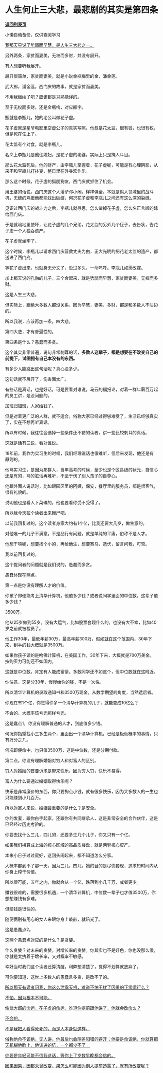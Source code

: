 # 人生何止三大悲，最悲剧的其实是第四条

[**返回列表页**](/gzh/记忆承载3)

小懒自动备份，仅供查阅学习

[我那天只说了势弱而早慧，是人生三大悲之一。](http://mp.weixin.qq.com/s?__biz=MzU3NDc5Nzc0NQ==&mid=2247528941&idx=1&sn=e11db4975c528cdc631a8fbbaff2d282&chksm=fd2ed333ca595a251bd614af1316cd84088fef105a9192b678414ac7365cd4e038ca8c73b4a4&scene=21#wechat_redirect)

另外两条，家贫而妻美，无权而多财，并没有展开。

有人想要听我展开。  

展开很简单，家贫而妻美，就是小说金瓶梅里的金，潘金莲。

武大郎，潘金莲，西门庆的故事，就是家贫而妻美。

不用我继续了吧？应该都是耳熟能详的。  

至于无权而多财，还是金瓶梅，对应瓶字。  

瓶就是李瓶儿，她的老公叫做花子虚。  

花子虚就是星爷电影里空虚公子的真实写照，他叔是花太监，很有钱，也很有权，但是死在任上了。

花太监有个对食，就是李瓶儿。

名义上李瓶儿是他侄媳妇，是花子虚的老婆，实际上只是掩人耳目。

那么花太监死后，他的财产，由李瓶儿掌握着，花子虚呢，可能是有心理阴影，从来不和李瓶儿打扑克，整日里在外寻欢作乐。  

那么这个时候，花子虚的狐朋狗友，西门庆就抓住了机会。  

用王婆的话说，西门庆这个人潘驴邓小闲，样样俱全，本就是偷人领域里的战斗机，无缝的鸡蛋他都能找出破绽，何况花子虚和李瓶儿之间还有这么深的裂缝。  

见识过西门庆的战斗力之后，李瓶儿就寻思，怎么做掉花子虚，怎么名正言顺的嫁给西门庆。  

于是就暗地里使坏，让花子虚的几个兄弟，花太监的另外几个侄子，去告状，告花子虚一个人独吞遗产。

花子虚就坐牢了。

这个时候，李瓶儿以请求西门庆营救丈夫为由，正大光明的把花老太监的遗产，都送进了西门府。

等花子虚出来，也就身无分文了，没过多久，一命呜呼。李瓶儿如愿改嫁。

加上那天说的孔融的儿子，三个合起来，就是势弱而早慧，家贫而妻美，无权而多财。  

这是人生三大悲。  

但实际上，跟绝大多数人都没关系，因为早慧，妻美，多财，都是和多数人不沾边的。

所以我说，应该再加一条，四大悲。  

第四大悲，才有普遍性的。  

第四条是什么？愚蠢而多贪。

这个其实非常普遍，说句非常刺耳的话，**多数人这辈子，都是想要在不改变自己的前提下，试图拥有自己本没有的东西。**  

有多少人能跳出这句话呢？真心没多少。  

这句话就不展开了，伤害面太广。  

有些话是真话，也是好话，可是要看对谁说，马云的福报论，对着一群年薪百万起的员工讲，是没问题的。  

加班归加班，人家给钱了。

但是对着更广泛的人群，就不适合。俗称大家已经过得够难受了，生活已经够真实了，实在不想再听真话。

所以有时候，我往往会选择一些条件还不错的读者，讲一些比较刺耳的真话。  

这就是话有三说，看对谁说。  

18年前，我作为实习生的时候，我们经理说话也很难听，但后来发现，他还是有原则的。

他骂实习生，是因为那群人，当年高考的时候，至少也是个区县级的状元，自信心还是有的，骂的脏话再难听，不至于伤了别人孩子的自尊心。

他跟外面人说话时，比如跟园区里的阿姨，保安，餐厅里的服务员，都是很客气，很有礼貌的。  

说明他也是看人下菜碟的，他也要看你受不受得了。  

所以我今天拉个读者出来鞭尸吧。

以前我回复过的，这个读者身家大约有1个亿，比我还要大几岁，做生意的。

对他唯一的儿子不满意，不是品行有问题，就是单纯的平庸，俗称不是人才。

他想干嘛呢，想要找个小的，再给他生，想要赛马，选优，留言问我，可否。

我以前回复过的。

这个提问者的问题就是我们说的，愚蠢而多贪。

愚蠢体现在两点。  

第一点是你没有理解人才的价值。

你孩子即便能考上清华计算机，他值多少钱？或者说同学里面的中位数，这辈子值多少钱？  

3500万。

他从25岁做到55岁，没有大运气，比如股票套现什么的，也没有大不幸，比如40岁之前就被裁员了。  

他工作30年，最低年薪30万，最高年薪300万，假如就在这个范围内，30年下来，到手的钱大概就是3500万。  

如果你孩子读的是哈佛计算机，在美国工作，30年下来，大概就是700万美金。按购买力可能还不如国内。  

这就是中位数，肯定有人能成富豪，多数同学还不如这个，但中位数就在这附近。  

你注意，这是分30年，慢慢给你的钱，不是一次性。  

所以清华计算机的录取通知书和3500万现金，从数学期望的角度，当然选后者。  

你现在有1个亿，你觉得你多一个清华计算机的儿子，就能变成10亿么？  

不会的，大概率该亏光照样亏光。

这是蠢点1，你没有理解普通的人才，到底值多少钱。

何况你指望找小三多生两个，里面出一个清华计算机，已经是极低概率的事情，只有万分之几。  

何况即便命中，也只值3500万，这是中位数，还是分期付款。

第二点，你没有理解婚姻对穷人和对富人的区别。  

穷人对婚姻的首要诉求是带来快乐，因为穷人穷，快乐不易得。  

富人为什么要通过婚姻取得快乐呢？  

快乐是非常廉价的东西，你只要掏点小钱，就有很多快乐，因为大多数人的一生也只能赚到小几百万。

所以对富人来说，婚姻最重要的是什么？是安全。

你的发妻，跟你白手起家，还跟你有共同继承人，这是非常安全的合作伙伴，这是已经经过历史考验的。

你要去找什么三儿，四儿的，还要多生几个儿子，你又只有一个亿。  

如果我们换算成上海的核心区域的高品质楼盘，就是两套核心资产。  

本来小日子过过蛮好，这回头闹起来，都不知道怎么分家。  

大概率都到不了那一天，因为三儿，四儿，她的目的是尽快套现，追求短时间内从你身上榨干价值。

所以很可能，五年之内，你就会从一个亿，跌落到小几千万，或者更少。

赚钱很难的，需要很多机遇，一个清华计算机，中位数一辈子也才值3500万，你想想赚钱有多难。  

但赔钱是很快的。

随便俩别有用心的女人来跟你身上敲敲，就赔光了。  

这是愚蠢点2。  

这两个愚蠢点对应的是什么？是贪婪。  

什么贪婪？对未来的贪婪，对增长率的贪婪。你其实也不是好色，你也没那么傻，你就是太执着于增长率，又对概率不敏感。  

幸好当时我们这个读者还算清醒，利弊想清楚了，觉得不划算就放弃了。

可你要知道，这世上多数人的愚蠢且多贪，是改不了的。  

[所以那天有读者问我，你这么泄露天机，难道不怕干扰了因果的正常运行么？](http://mp.weixin.qq.com/s?__biz=MzkwMzQ1MzczOQ==&mid=2247484194&idx=1&sn=e42c21195e8e62e0cf948794e1e229d8&chksm=c0974e66f7e0c770d6ab1fce82fba0ecf987656cbedfec5f24fdf7b3703ad386934038512153&scene=21#wechat_redirect)

[不怕，因为根本不可能。](http://mp.weixin.qq.com/s?__biz=MzkwMzQ1MzczOQ==&mid=2247484194&idx=1&sn=e42c21195e8e62e0cf948794e1e229d8&chksm=c0974e66f7e0c770d6ab1fce82fba0ecf987656cbedfec5f24fdf7b3703ad386934038512153&scene=21#wechat_redirect)

[像武大郎的命运，花子虚的命运，难道你提前跟他讲了，他就会改命么？  
](http://mp.weixin.qq.com/s?__biz=MzkwMzQ1MzczOQ==&mid=2247484194&idx=1&sn=e42c21195e8e62e0cf948794e1e229d8&chksm=c0974e66f7e0c770d6ab1fce82fba0ecf987656cbedfec5f24fdf7b3703ad386934038512153&scene=21#wechat_redirect)

[不会的。](http://mp.weixin.qq.com/s?__biz=MzkwMzQ1MzczOQ==&mid=2247484194&idx=1&sn=e42c21195e8e62e0cf948794e1e229d8&chksm=c0974e66f7e0c770d6ab1fce82fba0ecf987656cbedfec5f24fdf7b3703ad386934038512153&scene=21#wechat_redirect)

[不是我把人看得死死的，而是人本身就这样。](http://mp.weixin.qq.com/s?__biz=MzkwMzQ1MzczOQ==&mid=2247484194&idx=1&sn=e42c21195e8e62e0cf948794e1e229d8&chksm=c0974e66f7e0c770d6ab1fce82fba0ecf987656cbedfec5f24fdf7b3703ad386934038512153&scene=21#wechat_redirect)

[俗称他命不该绝，无人讲，他最后也会阴差阳错的避开；他要是命该绝，你就算把天机糊他脸上，他该进的坑，一个都少不了。](http://mp.weixin.qq.com/s?__biz=MzkwMzQ1MzczOQ==&mid=2247484194&idx=1&sn=e42c21195e8e62e0cf948794e1e229d8&chksm=c0974e66f7e0c770d6ab1fce82fba0ecf987656cbedfec5f24fdf7b3703ad386934038512153&scene=21#wechat_redirect)

[你要是年轻可能不信我这话，等你上了岁数早晚都会信的。  
](http://mp.weixin.qq.com/s?__biz=MzkwMzQ1MzczOQ==&mid=2247484194&idx=1&sn=e42c21195e8e62e0cf948794e1e229d8&chksm=c0974e66f7e0c770d6ab1fce82fba0ecf987656cbedfec5f24fdf7b3703ad386934038512153&scene=21#wechat_redirect)

[因果因果，因都未曾改变，果怎么可能因为别人提前透露了，就有所改变呢？](http://mp.weixin.qq.com/s?__biz=MzkwMzQ1MzczOQ==&mid=2247484194&idx=1&sn=e42c21195e8e62e0cf948794e1e229d8&chksm=c0974e66f7e0c770d6ab1fce82fba0ecf987656cbedfec5f24fdf7b3703ad386934038512153&scene=21#wechat_redirect)

